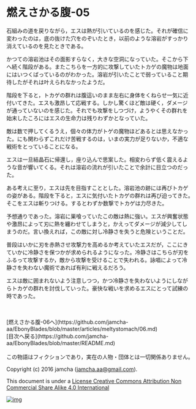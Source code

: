 # 燃えさかる腹-05

石組みの道を戻りながら，エスは熱が引いているのを感じた。それが確信に  
変わったのは，底の抜けた穴をのぞいたとき，以前のような溶岩がすっかり  
消えているのを見たときである。  

かつての溶岩池はその面影すらなく，大きな空洞になっていた。そこから下  
へ続く階段がある。またこちらを一方的に攻撃していたトカゲの魔物は地面  
にはいつくばっているのがわかった。溶岩が引いたことで弱っていること期  
待したがそれは叶えられなかったようだ。  

階段を下ると，トカゲの群れは腹這いのまま左右に身体をくねらせ一気に近  
付いてきた。エスも激昂して応戦する。しかし驚くほど敵は硬く，ダメージ  
が通っていないのを感じた。それでも攻撃をしつづけ，ようやくその群れを  
始末したころにはエスの生命力は残りわずかとなっていた。  

敵は数で押してくるうえ，個々の体力がトゲの魔物ほどあるとは思えなかっ  
た。にも関わらずこれだけ苦戦するのは，いまの実力が足りないか，不適な  
戦術をとっていることになる。  

エスは一旦結晶石に帰還し，座り込んで思案した。相変わらず低く震えるよ  
うな音が響いてくる。それは溶岩の流れが引いたことで余計に目立つのだっ  
た。  

ある考えに至り，エスは先を目指すこととした。溶岩池の跡には再びトカゲ  
の姿がある。階段を下ると，エスに気付いたトカゲの群れは再び迫ってきた。  
そこをエスは斬りつける。するとわずか数撃でトカゲは力尽きた。  

予想通りであった。溶岩に巣喰っていたこの敵は熱に強い。エスが興奮状態  
や激昂によって刃に熱を纏わせてしまうと，かえってダメージが減少してし  
まうのだ。言い換えれば，この敵に対し冷静さを失うと危険ということだ。  

普段はいかに刃を赤熱させ攻撃力を高めるか考えていたエスだが，ここにき  
ていかに冷静さを保つかが求められるようになった。冷静さはこちらが刃を  
ふるって攻撃するか，敵から攻撃を受けることで失われる。詠唱によって冷  
静さを失わない魔術であれば有利に戦えるだろう。  

エスは敵に囲まれないよう注意しつつ，かつ冷静さを失わないようにしなが  
らトカゲの群れを討伐していった。豪快な戦いを求めるエスにとって試練の  
時であった。  

<br>  
<br>  
[燃えさかる腹-06へ](https://github.com/jamcha-aa/EbonyBlades/blob/master/articles/meltystomach/06.md)  

<br>  
[目次へ戻る](https://github.com/jamcha-aa/EbonyBlades/blob/master/README.md)  
<br>  
<br>  
この物語はフィクションであり，実在の人物・団体とは一切関係ありません。  

Copyright (c) 2016 jamcha (jamcha.aa@gmail.com).  

This document is under a [License Creative Commons Attribution Non Commercial Share Alike 4.0 International](http://creativecommons.org/licenses/by-nc-sa/4.0/deed)  

[![img](http://i.creativecommons.org/l/by-nc-sa/3.0/80x15.png)](http://creativecommons.org/licenses/by-nc-sa/4.0/deed)
